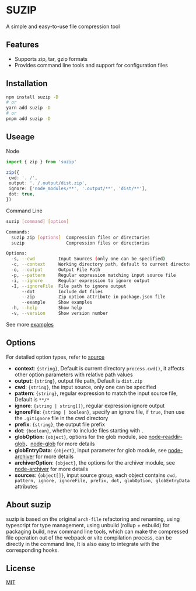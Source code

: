 # SUZIP

A simple and easy-to-use file compression tool

## Features

+ Supports zip, tar, gzip formats
+ Provides command line tools and support for configuration files

## Installation

```bash
npm install suzip -D
# or
yarn add suzip -D
# or
pnpm add suzip -D
```

## Useage

Node

```ts
import { zip } from 'suzip'

zip({
 cwd: '. /',
 output: '. /.output/dist.zip',
 ignore: ['node_modules/**', '.output/**', 'dist/**'],
 dot: true,
})
```

Command Line

```bash
suzip [command] [option]

Commands:
  suzip zip [options]  Compression files or directories
  suzip                Compression files or directories                [default]

Options:
  -s, --cwd         Input Sources (only one can be specified)           [string]
  -c, --context     Working directory path, default to current directory[string]
  -o, --output      Output File Path
  -p, --pattern     Regular expression matching input source file       [string]
  -i, --ignore      Regular expression to ignore output                  [array]
  -I, --ignoreFile  File path to ignore output                          [string]
      --dot         Include dot files                                  [boolean]
      --zip         Zip option attribute in package.json file
      --example     Show examples                                      [boolean]
  -h, --help        Show help                                          [boolean]
  -v, --version     Show version number                                [boolean]
```

See more [examples](./examples/)

## Options

For detailed option types, refer to [source](https://github.com/aliuq/suzip/blob/ca4c97e3265a4d3a115460fa8d9ba2f25a66d447/src/types.ts#L96)

+ **context**: `{string}`, Default is current directory `process.cwd()`, it affects other option parameters with relative path values
+ **output**: `{string}`, output file path, Default is `dist.zip`
+ **cwd**: `{string}`, the input source, only one can be specified
+ **pattern**: `{string}`, regular expression to match the input source file, Default is `**/*`
+ **ignore**: `{string | string[]}`, regular expression ignore output
+ **ignoreFile**: `{string | boolean}`, specify an ignore file, if `true`, then use the `.gitignore` file in the cwd directory
+ **prefix**: `{string}`, the output file prefix
+ **dot**: `{boolean}`, whether to include files starting with `.`
+ **globOption**: `{object}`, options for the glob module, see [node-readdir-glob](https://github.com/yqnn/node-readdir-glob#options)、[node-glob](https://github.com/isaacs/node-glob#options) for more details
+ **globEntryData**: `{object}`, input parameter for glob module, see [node-archiver](https://www.archiverjs.com/docs/archiver#entry-data) for more details
+ **archiverOption**: `{object}`, the options for the archiver module, see [node-archiver](https://www.archiverjs.com/docs/archiver#options) for more details
+ **sources**: `{object[]}`, input source group, each object contains `cwd, pattern, ignore, ignoreFile, prefix, dot, globOption, globEntryData` attributes

## About suzip

suzip is based on the original `arch-file` refactoring and renaming, using typescript for type management, using unbuild (rollup + esbuild) for packaging build, new command line tools, which can make the compressed file operation out of the webpack or vite compilation process, can be directly in the command line, It is also easy to integrate with the corresponding hooks.

## License

[MIT](./LICENSE)

